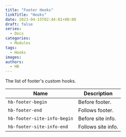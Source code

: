 ```yaml
---
title: "Footer Hooks"
linkTitle: "Hooks"
date: 2023-04-15T02:44:01+08:00
draft: false
series:
  - Docs
categories:
  - Modules
tags:
  - Hooks
images:
authors:
  - HB
---
```


The list of footer's custom hooks.

<!--more-->

| Name                        | Description        |
| --------------------------- | ------------------ |
| `hb-footer-begin`           | Before footer.     |
| `hb-footer-end`             | Follows footer.    |
| `hb-footer-site-info-begin` | Before site info.  |
| `hb-footer-site-info-end`   | Follows site info. |
